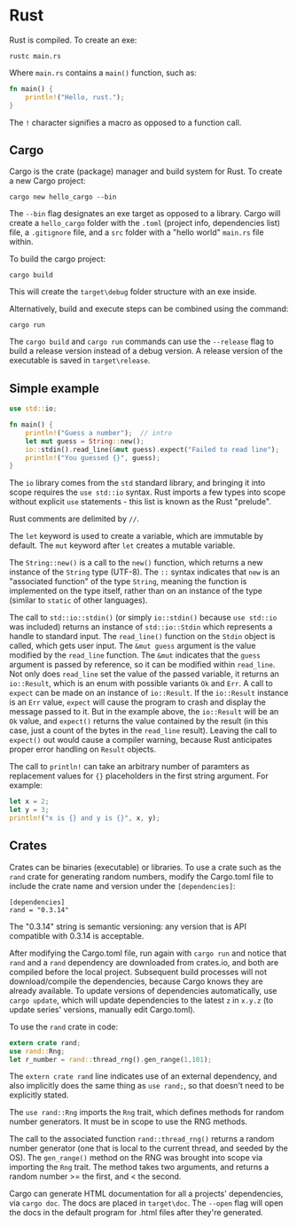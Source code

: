 # Rust

Rust is compiled.  To create an exe:

```shell
rustc main.rs
```

Where `main.rs` contains a `main()` function, such as:

```rust
fn main() {
    println!("Hello, rust.");
}
```

The `!` character signifies a macro as opposed to a function call.

## Cargo 

Cargo is the crate (package) manager and build system for Rust.  To create a new Cargo project:

```shell
cargo new hello_cargo --bin
```

The `--bin` flag designates an exe target as opposed to a library.  Cargo will create a `hello_cargo` folder with the `.toml` (project info, dependencies list) file, a `.gitignore` file, and a `src` folder with a "hello world" `main.rs` file within.

To build the cargo project:

```shell
cargo build 
```

This will create the `target\debug` folder structure with an exe inside.

Alternatively, build and execute steps can be combined using the command:

```shell
cargo run
```

The `cargo build` and `cargo run` commands can use the `--release` flag to build a release version instead of a debug version.  A release version of the executable is saved in `target\release`.


## Simple example

```rust
use std::io;

fn main() {
    println!("Guess a number");  // intro
    let mut guess = String::new();
    io::stdin().read_line(&mut guess).expect("Failed to read line");
    println!("You guessed {}", guess);
}
```

The `io` library comes from the `std` standard library, and bringing it into scope requires the `use std::io` syntax.  Rust imports a few types into scope without explicit `use` statements - this list is known as the Rust "prelude". 

Rust comments are delimited by `//`. 

The `let` keyword is used to create a variable, which are immutable by default.  The `mut` keyword after `let` creates a mutable variable.  

The `String::new()` is a call to the `new()` function, which returns a new instance of the `String` type (UTF-8).  The `::` syntax indicates that `new` is an "associated function" of the type `String`, meaning the function is implemented on the type itself, rather than on an instance of the type (similar to `static` of other languages).

The call to `std::io::stdin()` (or simply `io::stdin()` because `use std::io` was included) returns an instance of `std::io::Stdin` which represents a handle to standard input.  The `read_line()` function on the `Stdin` object is called, which gets user input.  The `&mut guess` argument is the value modified by the `read_line` function.  The `&mut` indicates that the `guess` argument is passed by reference, so it can be modified within `read_line`.  Not only does `read_line` set the value of the passed variable, it returns an `io::Result`, which is an enum with possible variants `Ok` and `Err`.  A call to `expect` can be made on an instance of `io::Result`.  If the `io::Result` instance is an `Err` value, `expect` will cause the program to crash and display the message passed to it.  But in the example above, the `io::Result` will be an `Ok` value, and `expect()` returns the value contained by the result (in this case, just a count of the bytes in the `read_line` result).  Leaving the call to `expect()` out would cause a compiler warning, because Rust anticipates proper error handling on `Result` objects.

The call to `println!` can take an arbitrary number of paramters as replacement values for `{}` placeholders in the first string argument.  For example:

```rust
let x = 2;
let y = 3;
println!("x is {} and y is {}", x, y);
```


## Crates

Crates can be binaries (executable) or libraries.  To use a crate such as the `rand` crate for generating random numbers, modify the Cargo.toml file to include the crate name and version under the `[dependencies]`:

```
[dependencies]
rand = "0.3.14"
```

The "0.3.14" string is semantic versioning:  any version that is API compatible with 0.3.14 is acceptable. 

After modifying the Cargo.toml file, run again with `cargo run` and notice that `rand` and a `rand` dependency are downloaded from crates.io, and both are compiled before the local project.  Subsequent build processes will not download/compile the dependencies, because Cargo knows they are already available.  To update versions of dependencies automatically, use `cargo update`, which will update dependencies to the latest `z` in `x.y.z` (to update series' versions, manually edit Cargo.toml).  

To use the `rand` crate in code:

```rust
extern crate rand;
use rand::Rng;
let r_number = rand::thread_rng().gen_range(1,101);
```

The `extern crate rand` line indicates use of an external dependency, and also implicitly does the same thing as `use rand;`, so that doesn't need to be explicitly stated.  

The `use rand::Rng` imports the `Rng` trait, which defines methods for random number generators.  It must be in scope to use the RNG methods.

The call to the associated function `rand::thread_rng()` returns a random number generator (one that is local to the current thread, and seeded by the OS).  The `gen_range()` method on the RNG was brought into scope via importing the `Rng` trait.  The method takes two arguments, and returns a random number >= the first, and < the second.

Cargo can generate HTML documentation for all a projects' dependencies, via `cargo doc`.  The docs are placed in `target\doc`.  The `--open` flag will open the docs in the default program for .html files after they're generated.
